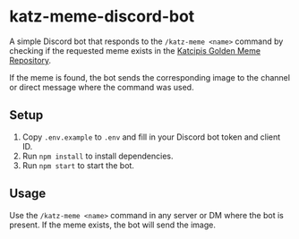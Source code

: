 # katz-meme-discord-bot

A simple Discord bot that responds to the `/katz-meme <name>` command by checking if the
requested meme exists in the [Katcipis Golden Meme Repository](https://github.com/katcipis/memes).

If the meme is found, the bot sends the corresponding image to the channel or direct message where
the command was used.

## Setup

1. Copy `.env.example` to `.env` and fill in your Discord bot token and client ID.
2. Run `npm install` to install dependencies.
3. Run `npm start` to start the bot.

## Usage

Use the `/katz-meme <name>` command in any server or DM where the bot is present. If the meme exists, the bot will send the image.

